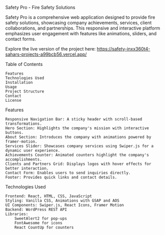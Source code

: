Safety Pro - Fire Safety Solutions

Safety Pro is a comprehensive web application designed to provide fire safety solutions, showcasing company achievements, services, client collaborations, and partnerships. This responsive and interactive platform emphasizes user engagement with features like animations, sliders, and contact forms.

Explore the live version of the project here: https://safety-inxx360t4-sahars-projects-a99bcb56.vercel.app/

Table of Contents

    Features
    Technologies Used
    Installation
    Usage
    Project Structure
    Contact
    License

Features

    Responsive Navigation Bar: A sticky header with scroll-based transformations.
    Hero Section: Highlights the company's mission with interactive buttons.
    About Section: Introduces the company with animations powered by framer-motion.
    Services Slider: Showcases company services using Swiper.js for a dynamic user experience.
    Achievements Counter: Animated counters highlight the company's accomplishments.
    Clients and Partners Grid: Displays logos with hover effects for better interaction.
    Contact Form: Enables users to send inquiries directly.
    Footer: Provides quick links and contact details.

Technologies Used

    Frontend: React, HTML, CSS, JavaScript
    Styling: Vanilla CSS, Animations with GSAP and AOS
    UI Components: Swiper.js, React Icons, Framer Motion
    Backend: WordPress REST API
    Libraries:
        SweetAlert2 for pop-ups
        FontAwesome for icons
        React CountUp for counters
